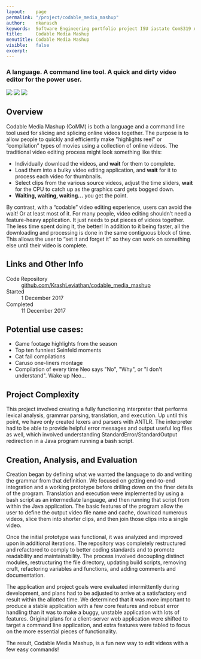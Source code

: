 ```yaml
---
layout:    page
permalink: "/project/codable_media_mashup"
author:    nkarasch
keywords:  Software Engineering portfolio project ISU iastate ComS319 ANTLR Java Programming Language
title:     Codable Media Mashup
menutitle: Codable Media Mashup
visible:   false
excerpt:   
--- 
```


<h3 class="author-info">A language. A command line tool. A quick and dirty video editor for the power user.</h3>

<div class="album">
    <img src="{{site.baseurl}}/assets/projects/comm_banner.png">
    <img src="{{site.baseurl}}/assets/projects/comm_screenshot_1.png">
    <img src="{{site.baseurl}}/assets/projects/comm_screenshot_2.png">
</div>

## Overview

Codable Media Mashup (CoMM) is both a language and a command line tool used for slicing and splicing online videos together. The purpose is to allow people to quickly and efficiently make "highlights reel" or “compilation” types of movies using a collection of online videos. The traditional video editing process might look something like this:

- Individually download the videos, and **wait** for them to complete.
- Load them into a bulky video editing application, and **wait** for it to process each video for thumbnails.
- Select clips from the various source videos, adjust the time sliders, **wait** for the CPU to catch up as the graphics card gets bogged down.
- **Waiting, waiting, waiting...** you get the point.

By contrast, with a “codable” video editing experience, users can avoid the wait! Or at least most of it. For many people, video editing shouldn’t need a feature-heavy application. It just needs to put pieces of videos together. The less time spent doing it, the better! In addition to it being faster, all the downloading and processing is done in the same contiguous block of time. This allows the user to “set it and forget it” so they can work on something else until their video is complete.

<div class="md-card shadow education">
    <div class="title icon-link">
        <h2>Links and Other Info</h2>
    </div>
    <dl class="coursework">
        <dt>Code Repository</dt>
        <dd><a href="https://github.com/KrashLeviathan/codable_media_mashup" target="_blank">
            github.com/KrashLeviathan/codable_media_mashup
        </a></dd>
        <dt>Started</dt>
        <dd>1 December 2017</dd>
        <dt>Completed</dt>
        <dd>11 December 2017</dd>
    </dl>
</div>


## Potential use cases:

- Game footage highlights from the season
- Top ten funniest Seinfeld moments
- Cat fail compilations
- Caruso one-liners montage
- Compilation of every time Neo says "No", "Why", or "I don't understand". Wake up Neo…

## Project Complexity

This project involved creating a fully functioning interpreter that performs lexical analysis, grammar parsing, translation, and execution. Up until this point, we have only created lexers and parsers with ANTLR. The interpreter had to be able to provide helpful error messages and output useful log files as well, which involved understanding StandardError/StandardOutput redirection in a Java program running a bash script.

## Creation, Analysis, and Evaluation

Creation began by defining what we wanted the language to do and writing the grammar from that definition. We focused on getting end-to-end integration and a working prototype before drilling down on the finer details of the program. Translation and execution were implemented by using a bash script as an intermediate language, and then running that script from within the Java application. The basic features of the program allow the user to define the output video file name and cache, download numerous videos, slice them into shorter clips, and then join those clips into a single video.

Once the initial prototype was functional, it was analyzed and improved upon in additional iterations. The repository was completely restructured and refactored to comply to better coding standards and to promote readability and maintainability. The process involved decoupling distinct modules, restructuring the file directory, updating build scripts, removing cruft, refactoring variables and functions, and adding comments and documentation.

The application and project goals were evaluated intermittently during development, and plans had to be adjusted to arrive at a satisfactory end result within the allotted time. We determined that it was more important to produce a stable application with a few core features and robust error handling than it was to make a buggy, unstable application with lots of features. Original plans for a client-server web application were shifted to target a command line application, and extra features were tabled to focus on the more essential pieces of functionality.

The result, Codable Media Mashup, is a fun new way to edit videos with a few easy commands!
